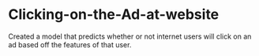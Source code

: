 # Clicking-on-the-Ad-at-website
Created a model that predicts whether or not internet users will click on an ad based off the features of that user.
